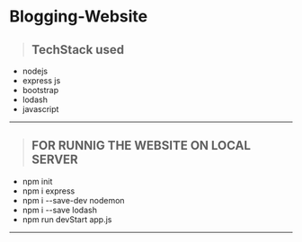 # Blogging-Website


> ## **TechStack used**

- nodejs
- express js
- bootstrap
- lodash
- javascript

---

> ## **FOR RUNNIG THE WEBSITE ON LOCAL SERVER**

- npm init
- npm i express 
- npm i --save-dev nodemon
- npm i --save lodash
- npm run devStart app.js 

---
